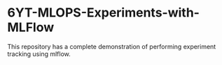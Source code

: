 # 6YT-MLOPS-Experiments-with-MLFlow
This repository has a complete demonstration of performing experiment tracking using mlflow.
